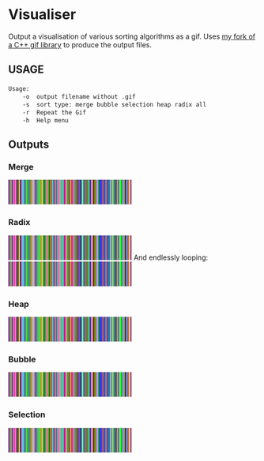 # Visualiser

Output a visualisation of various sorting algorithms as a gif. Uses [my fork of a C++ gif library](https://github.com/geekskick/gif-h) to produce the output files.

## USAGE

```
Usage:
    -o  output filename without .gif
    -s  sort type: merge bubble selection heap radix all 
    -r  Repeat the Gif
    -h  Help menu
```

## Outputs

### Merge
![merge](merge.gif)

### Radix
![radix](radix.gif)
And endlessly looping:
![radixloop](radix_repeat.gif)

### Heap
![merge](heap.gif)

### Bubble
![merge](bubble.gif)

### Selection
![sel](sel.gif)